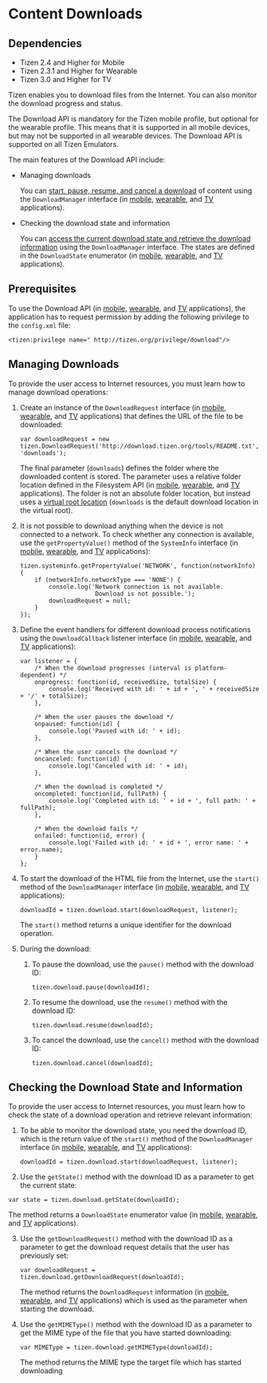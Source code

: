 # Content Downloads

## Dependencies

- Tizen 2.4 and Higher for Mobile
- Tizen 2.3.1 and Higher for Wearable
- Tizen 3.0 and Higher for TV

Tizen enables you to download files from the Internet. You can also monitor the download progress and status.

The Download API is mandatory for the Tizen mobile profile, but optional for the wearable profile. This means that it is supported in all mobile devices, but may not be supported in all wearable devices. The Download API is supported on all Tizen Emulators.

The main features of the Download API include:

- Managing downloads 

  You can [start, pause, resume, and cancel a download](./connectivity/download-w.md#manage) of content using the `DownloadManager` interface (in [mobile](../../../../org.tizen.web.apireference/html/device_api/mobile/tizen/download.html#DownloadManager), [wearable](../../../../org.tizen.web.apireference/html/device_api/wearable/tizen/download.html#DownloadManager), and [TV](../../../../org.tizen.web.apireference/html/device_api/tv/tizen/download.html#DownloadManager) applications).

- Checking the download state and information

  You can [access the current download state and retrieve the download information](./connectivity/download-w.md#check) using the `DownloadManager` interface. The states are defined in the `DownloadState` enumerator (in [mobile](../../../../org.tizen.web.apireference/html/device_api/mobile/tizen/download.html#DownloadState), [wearable](../../../../org.tizen.web.apireference/html/device_api/wearable/tizen/download.html#DownloadState), and [TV](../../../../org.tizen.web.apireference/html/device_api/tv/tizen/download.html#DownloadState) applications).

## Prerequisites

To use the Download API (in [mobile](../../../../org.tizen.web.apireference/html/device_api/mobile/tizen/download.html), [wearable](../../../../org.tizen.web.apireference/html/device_api/wearable/tizen/download.html), and [TV](../../../../org.tizen.web.apireference/html/device_api/tv/tizen/download.html) applications), the application has to request permission by adding the following privilege to the `config.xml` file:

```
<tizen:privilege name=" http://tizen.org/privilege/download"/>
```

## Managing Downloads

To provide the user access to Internet resources, you must learn how to manage download operations:

1. Create an instance of the `DownloadRequest` interface (in [mobile](../../../../org.tizen.web.apireference/html/device_api/mobile/tizen/download.html#DownloadRequest), [wearable](../../../../org.tizen.web.apireference/html/device_api/wearable/tizen/download.html#DownloadRequest), and [TV](../../../../org.tizen.web.apireference/html/device_api/tv/tizen/download.html#DownloadRequest) applications) that defines the URL of the file to be downloaded:

   ```
   var downloadRequest = new tizen.DownloadRequest('http://download.tizen.org/tools/README.txt', 'downloads');
   ```

   The final parameter (`downloads`) defines the folder where the downloaded content is stored. The parameter uses a relative folder location defined in the Filesystem API (in [mobile](../../../../org.tizen.web.apireference/html/device_api/mobile/tizen/filesystem.html), [wearable](../../../../org.tizen.web.apireference/html/device_api/wearable/tizen/filesystem.html), and [TV](../../../../org.tizen.web.apireference/html/device_api/tv/tizen/filesystem.html) applications). The folder is not an absolute folder location, but instead uses a [virtual root location](./data/file-system-w.md) (`downloads` is the default download location in the virtual root).

2. It is not possible to download anything when the device is not connected to a network. To check whether any connection is available, use the `getPropertyValue()` method of the `SystemInfo` interface (in [mobile](../../../../org.tizen.web.apireference/html/device_api/mobile/tizen/systeminfo.html#SystemInfo), [wearable](../../../../org.tizen.web.apireference/html/device_api/wearable/tizen/systeminfo.html#SystemInfo), and [TV](../../../../org.tizen.web.apireference/html/device_api/tv/tizen/systeminfo.html#SystemInfo) applications):

   ```
   tizen.systeminfo.getPropertyValue('NETWORK', function(networkInfo) {
       if (networkInfo.networkType === 'NONE') {
           console.log('Network connection is not available.
                        Download is not possible.');
           downloadRequest = null;
       }
   });
   ```

3. Define the event handlers for different download process notifications using the `DownloadCallback` listener interface (in [mobile](../../../../org.tizen.web.apireference/html/device_api/mobile/tizen/download.html#DownloadCallback), [wearable](../../../../org.tizen.web.apireference/html/device_api/wearable/tizen/download.html#DownloadCallback), and [TV](../../../../org.tizen.web.apireference/html/device_api/tv/tizen/download.html#DownloadCallback) applications):

   ```
   var listener = {
       /* When the download progresses (interval is platform-dependent) */
       onprogress: function(id, receivedSize, totalSize) {
           console.log('Received with id: ' + id + ', ' + receivedSize + '/' + totalSize);
       },

       /* When the user pauses the download */
       onpaused: function(id) {
           console.log('Paused with id: ' + id);
       },

       /* When the user cancels the download */
       oncanceled: function(id) {
           console.log('Canceled with id: ' + id);
       },

       /* When the download is completed */
       oncompleted: function(id, fullPath) {
           console.log('Completed with id: ' + id + ', full path: ' + fullPath);
       },

       /* When the download fails */
       onfailed: function(id, error) {
           console.log('Failed with id: ' + id + ', error name: ' + error.name);
       }
   };
   ```

4. To start the download of the HTML file from the Internet, use the `start()` method of the `DownloadManager` interface (in [mobile](../../../../org.tizen.web.apireference/html/device_api/mobile/tizen/download.html#DownloadManager), [wearable](../../../../org.tizen.web.apireference/html/device_api/wearable/tizen/download.html#DownloadManager), and [TV](../../../../org.tizen.web.apireference/html/device_api/tv/tizen/download.html#DownloadManager) applications):

   ```
   downloadId = tizen.download.start(downloadRequest, listener);
   ```

   The `start()` method returns a unique identifier for the download operation.

5. During the download:    

   1. To pause the download, use the `pause()` method with the download ID:

      ```
      tizen.download.pause(downloadId);
      ```

   2. To resume the download, use the `resume()` method with the download ID:

      ```
      tizen.download.resume(downloadId);
      ```

   3. To cancel the download, use the `cancel()` method with the download ID:

      ```
      tizen.download.cancel(downloadId);
      ```

## Checking the Download State and Information

To provide the user access to Internet resources, you must learn how to check the state of a download operation and retrieve relevant information:

1. To be able to monitor the download state, you need the download ID, which is the return value of the `start()` method of the `DownloadManager` interface (in [mobile](../../../../org.tizen.web.apireference/html/device_api/mobile/tizen/download.html#DownloadManager), [wearable](../../../../org.tizen.web.apireference/html/device_api/wearable/tizen/download.html#DownloadManager), and [TV](../../../../org.tizen.web.apireference/html/device_api/tv/tizen/download.html#DownloadManager) applications):

   ```
   downloadId = tizen.download.start(downloadRequest, listener);
   ```

2.  Use the `getState()` method with the download ID as a parameter to get the current state:

   ```
   var state = tizen.download.getState(downloadId);
   ```

   The method returns a `DownloadState` enumerator value (in [mobile](../../../../org.tizen.web.apireference/html/device_api/mobile/tizen/download.html#DownloadState), [wearable](../../../../org.tizen.web.apireference/html/device_api/wearable/tizen/download.html#DownloadState), and [TV](../../../../org.tizen.web.apireference/html/device_api/tv/tizen/download.html#DownloadState) applications). 

3. Use the `getDownloadRequest()` method with the download ID as a parameter to get the download request details that the user has previously set:

   ```
   var downloadRequest = tizen.download.getDownloadRequest(downloadId);
   ```

   The method returns the `DownloadRequest` information (in [mobile](../../../../org.tizen.web.apireference/html/device_api/mobile/tizen/download.html#DownloadRequest), [wearable](../../../../org.tizen.web.apireference/html/device_api/wearable/tizen/download.html#DownloadRequest), and [TV](../../../../org.tizen.web.apireference/html/device_api/tv/tizen/download.html#DownloadRequest) applications) which is used as the parameter when starting the download.

4. Use the `getMIMEType()` method with the download ID as a parameter to get the MIME type of the file that you have started downloading:

   ```
   var MIMEType = tizen.download.getMIMEType(downloadId);
   ```

   The method returns the MIME type the target file which has started downloading